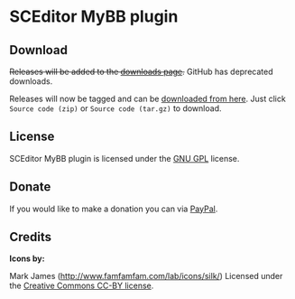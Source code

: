 # SCEditor MyBB plugin

## Download

~~Releases will be added to the [downloads page](https://github.com/samclarke/SCEditor-MyBB/downloads).~~ GitHub has deprecated downloads.

Releases will now be tagged and can be [downloaded from here](https://github.com/samclarke/SCEditor-MyBB/tags). Just click `Source code (zip)` or `Source code (tar.gz)` to download.


## License

SCEditor MyBB plugin is licensed under the [GNU GPL](http://www.gnu.org/licenses/gpl.html) license.


## Donate

If you would like to make a donation you can via
[PayPal](https://www.paypal.com/cgi-bin/webscr?cmd=_s-xclick&hosted_button_id=AVJSF5NEETYYG).


## Credits

**Icons by:**

Mark James (http://www.famfamfam.com/lab/icons/silk/)
Licensed under the [Creative Commons CC-BY license](http://creativecommons.org/licenses/by/3.0/).
